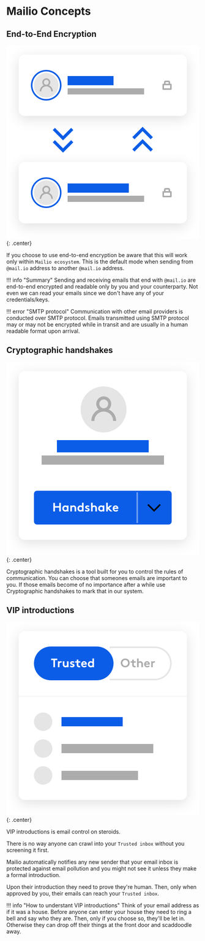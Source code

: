 # Mailio Concepts

## End-to-End Encryption

![Claim email](img/img-trust.svg){: .center}

If you choose to use end-to-end encryption be aware that this will work only within `Mailio ecosystem`. This is the default mode when sending from `@mail.io` address to another `@mail.io` address. 

!!! info "Summary"
    Sending and receiving emails that end with `@mail.io` are end-to-end encrypted and readable only by you and your counterparty. Not even we can read your emails since we don't have any of your credentials/keys. 

!!! error "SMTP protocol"
    Communication with other email providers is conducted over SMTP protocol. Emails transmitted using SMTP protocol may or may not be encrypted while in transit and are usually in a human readable format upon arrival.

## Cryptographic handshakes

![Handshakes](img/img-handshake.svg){: .center}

Cryptographic handshakes is a tool built for you to control the rules of communication. You can choose that someones emails are important to you. If those emails become of no importance after a while use Cryptographic handshakes to mark that in our system. 

## VIP introductions

![Handshakes](img/img-inbox.svg){: .center}

VIP introductions is email control on steroids. 

There is no way anyone can crawl into your `Trusted inbox` without you screening it first. 

Mailio automatically notifies any new sender that your email inbox is protected against email pollution and you might not see it unless they make a formal introduction. 

Upon their introduction they need to prove they're human. Then, only when approved by you, their emails can reach your `Trusted inbox`. 

!!! info "How to understant VIP introductions"
    Think of your email address as if it was a house. Before anyone can enter your house they need to ring a bell and say who they are. Then, only if you choose so, they'll be let in. Otherwise they can drop off their things at the front door and scaddoodle away.